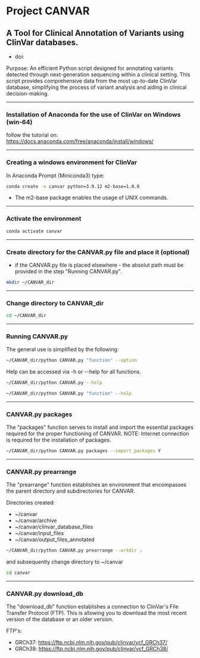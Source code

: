 #               Project CANVAR 

## A Tool for Clinical Annotation of Variants using ClinVar databases. 
- doi:

Purpose: An efficient Python script designed for annotating variants detected through next-generation sequencing within a clinical setting. 
This script provides comprehensive data from the most up-to-date ClinVar database, simplifying the process of variant analysis and aiding in clinical decision-making.

___________________________________________________
### Installation of Anaconda for the use of ClinVar on Windows (win-64)

follow the tutorial on: https://docs.anaconda.com/free/anaconda/install/windows/

___________________________________________________
### Creating a windows environment for ClinVar

In Anaconda Prompt (Miniconda3) type:

```bash
conda create -n canvar python=3.9.12 m2-base=1.0.0
```

- The m2-base package enables the usage of UNIX commands. 

___________________________________________________
### Activate the environment

```bash
conda activate canvar
```

___________________________________________________
### Create directory for the CANVAR.py file and place it (optional)
- if the CANVAR.py file is placed elsewhere - the absolut path must be provided in the step "Running CANVAR.py".

```bash
mkdir ~/CANVAR_dir
``` 
 
___________________________________________________
### Change directory to CANVAR_dir

```bash
cd ~/CANVAR_dir
```

___________________________________________________
### Running CANVAR.py

The general use is simplified by the following:

```bash
~/CANVAR_dir/python CANVAR.py "function" --option  
```

Help can be accessed via -h or --help for all functions.
```bash
~/CANVAR_dir/python CANVAR.py --help
```
```bash
~/CANVAR_dir/python CANVAR.py "function" --help
```  

___________________________________________________
### CANVAR.py packages

The "packages" function serves to install and import the essential packages required for the proper functioning of CANVAR.
NOTE: Internet connection is required for the installation of packages. 

```bash
~/CANVAR_dir/python CANVAR.py packages --import_packages Y
```

___________________________________________________
### CANVAR.py prearrange
The "prearrange" function establishes an environment that encompasses the parent directory and subdirectories for CANVAR. 

Directories created:
- ~/canvar
- ~/canvar/archive 
- ~/canvar/clinvar_database_files 
- ~/canvar/input_files
- ~/canvar/output_files_annotated 

```bash
~/CANVAR_dir/python CANVAR.py prearrange --wrkdir .
```

and subsequently change directory to ~/canvar

```bash
cd canvar
```

___________________________________________________
### CANVAR.py download_db

The "download_db" function establishes a connection to ClinVar's File Transfer Protocol (FTP).
This is allowing you to download the most recent version of the database or an older version. 

FTP's: 
- GRCh37: https://ftp.ncbi.nlm.nih.gov/pub/clinvar/vcf_GRCh37/
- GRCh38: https://ftp.ncbi.nlm.nih.gov/pub/clinvar/vcf_GRCh38/







